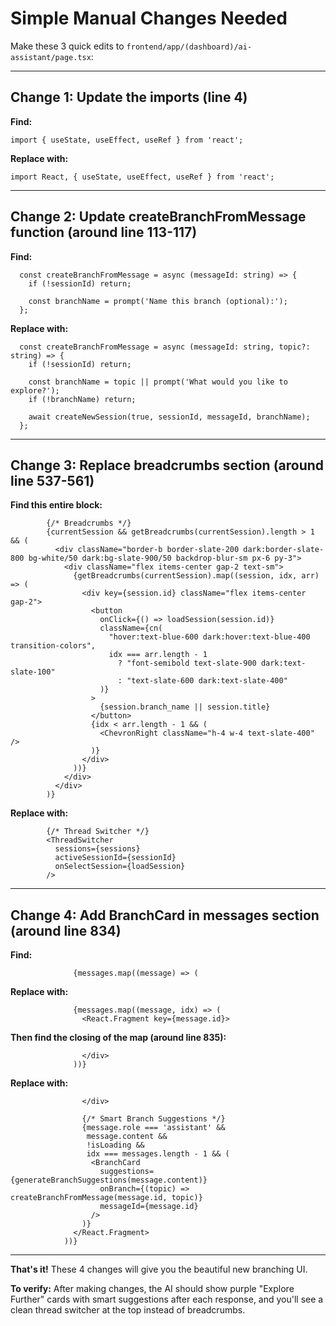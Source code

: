 # Simple Manual Changes Needed

Make these 3 quick edits to `frontend/app/(dashboard)/ai-assistant/page.tsx`:

---

## Change 1: Update the imports (line 4)
**Find:**
```tsx
import { useState, useEffect, useRef } from 'react';
```

**Replace with:**
```tsx
import React, { useState, useEffect, useRef } from 'react';
```

---

## Change 2: Update createBranchFromMessage function (around line 113-117)

**Find:**
```tsx
  const createBranchFromMessage = async (messageId: string) => {
    if (!sessionId) return;
    
    const branchName = prompt('Name this branch (optional):');
  };
```

**Replace with:**
```tsx
  const createBranchFromMessage = async (messageId: string, topic?: string) => {
    if (!sessionId) return;
    
    const branchName = topic || prompt('What would you like to explore?');
    if (!branchName) return;
    
    await createNewSession(true, sessionId, messageId, branchName);
  };
```

---

## Change 3: Replace breadcrumbs section (around line 537-561)

**Find this entire block:**
```tsx
        {/* Breadcrumbs */}
        {currentSession && getBreadcrumbs(currentSession).length > 1 && (
          <div className="border-b border-slate-200 dark:border-slate-800 bg-white/50 dark:bg-slate-900/50 backdrop-blur-sm px-6 py-3">
            <div className="flex items-center gap-2 text-sm">
              {getBreadcrumbs(currentSession).map((session, idx, arr) => (
                <div key={session.id} className="flex items-center gap-2">
                  <button
                    onClick={() => loadSession(session.id)}
                    className={cn(
                      "hover:text-blue-600 dark:hover:text-blue-400 transition-colors",
                      idx === arr.length - 1 
                        ? "font-semibold text-slate-900 dark:text-slate-100"
                        : "text-slate-600 dark:text-slate-400"
                    )}
                  >
                    {session.branch_name || session.title}
                  </button>
                  {idx < arr.length - 1 && (
                    <ChevronRight className="h-4 w-4 text-slate-400" />
                  )}
                </div>
              ))}
            </div>
          </div>
        )}
```

**Replace with:**
```tsx
        {/* Thread Switcher */}
        <ThreadSwitcher 
          sessions={sessions}
          activeSessionId={sessionId}
          onSelectSession={loadSession}
        />
```

---

## Change 4: Add BranchCard in messages section (around line 834)

**Find:**
```tsx
              {messages.map((message) => (
```

**Replace with:**
```tsx
              {messages.map((message, idx) => (
                <React.Fragment key={message.id}>
```

**Then find the closing of the map (around line 835):**
```tsx
                </div>
              ))}
```

**Replace with:**
```tsx
                </div>
                
                {/* Smart Branch Suggestions */}
                {message.role === 'assistant' && 
                 message.content && 
                 !isLoading && 
                 idx === messages.length - 1 && (
                  <BranchCard
                    suggestions={generateBranchSuggestions(message.content)}
                    onBranch={(topic) => createBranchFromMessage(message.id, topic)}
                    messageId={message.id}
                  />
                )}
              </React.Fragment>
            ))}
```

---

**That's it!** These 4 changes will give you the beautiful new branching UI.

**To verify:** After making changes, the AI should show purple "Explore Further" cards with smart suggestions after each response, and you'll see a clean thread switcher at the top instead of breadcrumbs.
